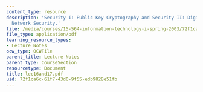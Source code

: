 ```yaml
---
content_type: resource
description: 'Security I: Public Key Cryptography and Security II: Digital Signatures,
  Network Security.'
file: /media/courses/15-564-information-technology-i-spring-2003/72f1ca6c61f743d09f55edb9828e51fb_lec16and17.pdf
file_type: application/pdf
learning_resource_types:
- Lecture Notes
ocw_type: OCWFile
parent_title: Lecture Notes
parent_type: CourseSection
resourcetype: Document
title: lec16and17.pdf
uid: 72f1ca6c-61f7-43d0-9f55-edb9828e51fb
---
```

